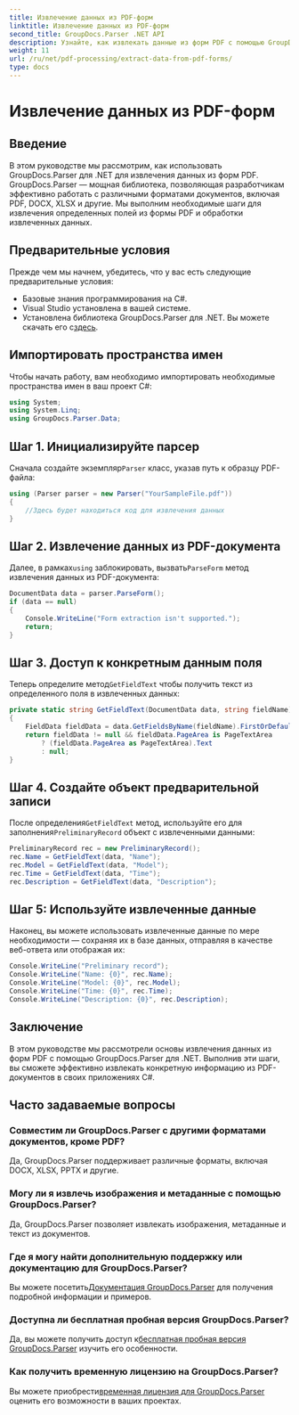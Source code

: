 ```yaml
---
title: Извлечение данных из PDF-форм
linktitle: Извлечение данных из PDF-форм
second_title: GroupDocs.Parser .NET API
description: Узнайте, как извлекать данные из форм PDF с помощью GroupDocs.Parser для .NET. Пошаговое руководство с примерами кода и часто задаваемыми вопросами.
weight: 11
url: /ru/net/pdf-processing/extract-data-from-pdf-forms/
type: docs
---
```

# Извлечение данных из PDF-форм

## Введение
В этом руководстве мы рассмотрим, как использовать GroupDocs.Parser для .NET для извлечения данных из форм PDF. GroupDocs.Parser — мощная библиотека, позволяющая разработчикам эффективно работать с различными форматами документов, включая PDF, DOCX, XLSX и другие. Мы выполним необходимые шаги для извлечения определенных полей из формы PDF и обработки извлеченных данных.
## Предварительные условия
Прежде чем мы начнем, убедитесь, что у вас есть следующие предварительные условия:
- Базовые знания программирования на C#.
- Visual Studio установлена в вашей системе.
- Установлена библиотека GroupDocs.Parser для .NET. Вы можете скачать его с[здесь](https://releases.groupdocs.com/parser/net/).

## Импортировать пространства имен
Чтобы начать работу, вам необходимо импортировать необходимые пространства имен в ваш проект C#:
```csharp
using System;
using System.Linq;
using GroupDocs.Parser.Data;
```
## Шаг 1. Инициализируйте парсер
 Сначала создайте экземпляр`Parser` класс, указав путь к образцу PDF-файла:
```csharp
using (Parser parser = new Parser("YourSampleFile.pdf"))
{
    //Здесь будет находиться код для извлечения данных
}
```
## Шаг 2. Извлечение данных из PDF-документа
 Далее, в рамках`using` заблокировать, вызвать`ParseForm` метод извлечения данных из PDF-документа:
```csharp
DocumentData data = parser.ParseForm();
if (data == null)
{
    Console.WriteLine("Form extraction isn't supported.");
    return;
}
```
## Шаг 3. Доступ к конкретным данным поля
 Теперь определите метод`GetFieldText` чтобы получить текст из определенного поля в извлеченных данных:
```csharp
private static string GetFieldText(DocumentData data, string fieldName)
{
    FieldData fieldData = data.GetFieldsByName(fieldName).FirstOrDefault();
    return fieldData != null && fieldData.PageArea is PageTextArea
        ? (fieldData.PageArea as PageTextArea).Text
        : null;
}
```
## Шаг 4. Создайте объект предварительной записи
 После определения`GetFieldText` метод, используйте его для заполнения`PreliminaryRecord` объект с извлеченными данными:
```csharp
PreliminaryRecord rec = new PreliminaryRecord();
rec.Name = GetFieldText(data, "Name");
rec.Model = GetFieldText(data, "Model");
rec.Time = GetFieldText(data, "Time");
rec.Description = GetFieldText(data, "Description");
```
## Шаг 5: Используйте извлеченные данные
Наконец, вы можете использовать извлеченные данные по мере необходимости — сохраняя их в базе данных, отправляя в качестве веб-ответа или отображая их:
```csharp
Console.WriteLine("Preliminary record");
Console.WriteLine("Name: {0}", rec.Name);
Console.WriteLine("Model: {0}", rec.Model);
Console.WriteLine("Time: {0}", rec.Time);
Console.WriteLine("Description: {0}", rec.Description);
```

## Заключение
В этом руководстве мы рассмотрели основы извлечения данных из форм PDF с помощью GroupDocs.Parser для .NET. Выполнив эти шаги, вы сможете эффективно извлекать конкретную информацию из PDF-документов в своих приложениях C#.

## Часто задаваемые вопросы
### Совместим ли GroupDocs.Parser с другими форматами документов, кроме PDF?
Да, GroupDocs.Parser поддерживает различные форматы, включая DOCX, XLSX, PPTX и другие.
### Могу ли я извлечь изображения и метаданные с помощью GroupDocs.Parser?
Да, GroupDocs.Parser позволяет извлекать изображения, метаданные и текст из документов.
### Где я могу найти дополнительную поддержку или документацию для GroupDocs.Parser?
 Вы можете посетить[Документация GroupDocs.Parser](https://tutorials.groupdocs.com/parser/net/) для получения подробной информации и примеров.
### Доступна ли бесплатная пробная версия GroupDocs.Parser?
 Да, вы можете получить доступ к[бесплатная пробная версия GroupDocs.Parser](https://releases.groupdocs.com/) изучить его особенности.
### Как получить временную лицензию на GroupDocs.Parser?
 Вы можете приобрести[временная лицензия для GroupDocs.Parser](https://purchase.groupdocs.com/temporary-license/) оценить его возможности в ваших проектах.